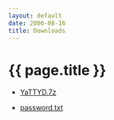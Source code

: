 ```yaml
---
layout: default
date: 2006-08-16
title: Downloads
---
```


# {{ page.title }}


- [YaTTYD.7z][201]
- [password.txt][202]

  [201]: ./YaTTYD.7z          "./YaTTYD.7z"
  [202]: ./password.txt       "/password.txt"
